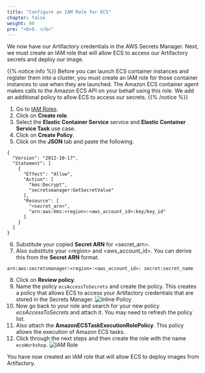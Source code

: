 ```yaml
---
title: "Configure an IAM Role for ECS"
chapter: false
weight: 90
pre: "<b>9. </b>"
---
```

We now have our Artifactory credentials in the AWS Secrets Manager. Next, we must create an IAM role that will allow ECS to access our Artifactory secrets and deploy our image. 

{{% notice info %}}
Before you can launch ECS container instances and register them into a cluster, you must create an IAM role for those container instances to use when they are launched. The Amazon ECS container agent makes calls to the Amazon ECS API on your behalf using this role. We add an additional policy to allow ECS to access our secrets.
{{% /notice %}}

1. Go to [IAM Roles](https://us-east-1.console.aws.amazon.com/iam/home?#/roles).
2. Click on **Create role**.
3. Select the **Elastic Container Service** service and **Elastic Container Service Task** use case.
4. Click on **Create Policy**.
5. Click on the **JSON** tab and paste the following.

```
{
  "Version": "2012-10-17",
  "Statement": [
    {
      "Effect": "Allow",
      "Action": [
        "kms:Decrypt",
        "secretsmanager:GetSecretValue"
      ],
      "Resource": [
        "<secret_arn>",
        "arn:aws:kms:<region>:<aws_account_id>:key/key_id"     
      ]
    }
  ]
}

```

6. Substitute your copied **Secret ARN** for \<secret_arn\>.
7. Also substitute your \<region\> and \<aws_account_id\>. You can derive this from the **Secret ARN** format.

```
arn:aws:secretsmanager:<region>:<aws_account_id>: secret:secret_name
```

8. Click on **Review policy**.
9. Name the policy ```ecsAccessToSecrets``` and create the policy. This creates a policy that allows ECS to access your Artifactory credentials that are stored in the Secrets Manager.
![Inline Policy](/images/inline-policy.png)
10. Now go back to your role and search for your new policy _ecsAccessToSecrets_ and attach it. You may need to refresh the policy list. 
11. Also attach the **AmazonECSTaskExecutionRolePolicy**. This policy allows the execution of Amazon ECS tasks.
12. Click through the next steps and then create the role with the name ```ecsWorkshop```.
![IAM Role](/images/iam-role.png)

You have now created an IAM role that will allow ECS to deploy images from Artifactory.
